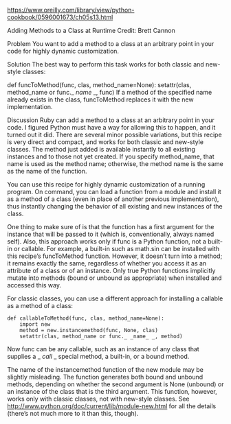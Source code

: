 
https://www.oreilly.com/library/view/python-cookbook/0596001673/ch05s13.html

Adding Methods to a Class at Runtime
Credit: Brett Cannon

Problem
You want to add a method to a class at an arbitrary point in your code for highly dynamic customization.

Solution
The best way to perform this task works for both classic and new-style classes:

def funcToMethod(func, clas, method_name=None):
    setattr(clas, method_name or func._ _name_ _, func)
If a method of the specified name already exists in the class, funcToMethod replaces it with the new implementation.

Discussion
Ruby can add a method to a class at an arbitrary point in your code. I figured Python must have a way for allowing this to happen, and it turned out it did. There are several minor possible variations, but this recipe is very direct and compact, and works for both classic and new-style classes. The method just added is available instantly to all existing instances and to those not yet created. If you specify method_name, that name is used as the method name; otherwise, the method name is the same as the name of the function.

You can use this recipe for highly dynamic customization of a running program. On command, you can load a function from a module and install it as a method of a class (even in place of another previous implementation), thus instantly changing the behavior of all existing and new instances of the class.

One thing to make sure of is that the function has a first argument for the instance that will be passed to it (which is, conventionally, always named self). Also, this approach works only if func is a Python function, not a built-in or callable. For example, a built-in such as math.sin can be installed with this recipe’s funcToMethod function. However, it doesn’t turn into a method; it remains exactly the same, regardless of whether you access it as an attribute of a class or of an instance. Only true Python functions implicitly mutate into methods (bound or unbound as appropriate) when installed and accessed this way.

For classic classes, you can use a different approach for installing a callable as a method of a class:
```
def callableToMethod(func, clas, method_name=None):
    import new
    method = new.instancemethod(func, None, clas)
    setattr(clas, method_name or func._ _name_ _, method)
```
Now func can be any callable, such as an instance of any class that supplies a _ _call_ _ special method, a built-in, or a bound method.

The name of the instancemethod function of the new module may be slightly misleading. The function generates both bound and unbound methods, depending on whether the second argument is None (unbound) or an instance of the class that is the third argument. This function, however, works only with classic classes, not with new-style classes. See http://www.python.org/doc/current/lib/module-new.html for all the details (there’s not much more to it than this, though).